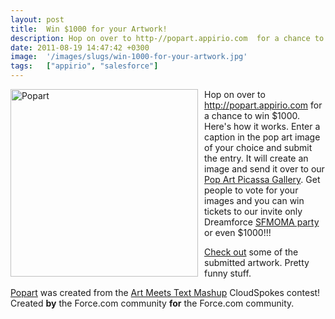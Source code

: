 ```yaml
---
layout: post
title:  Win $1000 for your Artwork!
description: Hop on over to http-//popart.appirio.com  for a chance to win $1000. Heres how it works. Enter a caption in the pop art image of your choice and submit the entry. It will create an image and send it over to our Pop Art Picassa Gallery . Get people to vote for your images and you can win tickets to our invite only Dreamforce SFMOMA party or even $1000!!!  Check out some of the submitted artwork. Pretty funny stuff. Popart was created from the Art Meets Text Mashup CloudSpokes contest! Created by 
date: 2011-08-19 14:47:42 +0300
image:  '/images/slugs/win-1000-for-your-artwork.jpg'
tags:   ["appirio", "salesforce"]
---
```

<p><img style="float: left;padding-right:10px;padding-bottom:10px" title="popart.png" src="http://res.cloudinary.com/blog-jeffdouglas-com/image/upload/v1400925473/https_web_archive_org_web_20120103150519_http_blog_jeffdouglas_com_wp-content_uploads_2011_08_popart_rixkei.png" border="0" alt="Popart" width="300" /></p>
<p>Hop on over to <a href="http://popart.appirio.com">http://popart.appirio.com</a> for a chance to win $1000. Here's how it works. Enter a caption in the pop art image of your choice and submit the entry. It will create an image and send it over to our <a href="https://picasaweb.google.com/104177925769949131568/DropBox">Pop Art Picassa Gallery</a>. Get people to vote for your images and you can win tickets to our invite only Dreamforce <a href="http://dreamforce.appirio.com/2011/08/announcing-casino-royale-appirios.html">SFMOMA party</a> or even $1000!!!</p>
<p><a href="https://picasaweb.google.com/104177925769949131568/DropBox">Check out</a> some of the submitted artwork. Pretty funny stuff.</p>
<p><a href="http://popart.appirio.com">Popart</a> was created from the <a href="http://www.cloudspokes.com/challenge_detail.html?contestID=255">Art Meets Text Mashup</a> CloudSpokes contest! Created <strong>by</strong> the Force.com community <strong>for</strong> the Force.com community.</p>
